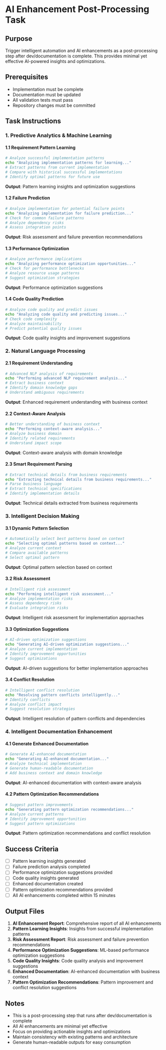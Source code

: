 # AI Enhancement Post-Processing Task

## Purpose

Trigger intelligent automation and AI enhancements as a post-processing step after dev/documentation is complete. This provides minimal yet effective AI-powered insights and optimizations.

## Prerequisites

- Implementation must be complete
- Documentation must be updated
- All validation tests must pass
- Repository changes must be committed

## Task Instructions

### 1. Predictive Analytics & Machine Learning

#### 1.1 Requirement Pattern Learning

```bash
# Analyze successful implementation patterns
echo "Analyzing implementation patterns for learning..."
# Extract patterns from current implementation
# Compare with historical successful implementations
# Identify optimal patterns for future use
```

**Output**: Pattern learning insights and optimization suggestions

#### 1.2 Failure Prediction

```bash
# Analyze implementation for potential failure points
echo "Analyzing implementation for failure prediction..."
# Check for common failure patterns
# Analyze dependency risks
# Assess integration points
```

**Output**: Risk assessment and failure prevention recommendations

#### 1.3 Performance Optimization

```bash
# Analyze performance implications
echo "Analyzing performance optimization opportunities..."
# Check for performance bottlenecks
# Analyze resource usage patterns
# Suggest optimization strategies
```

**Output**: Performance optimization suggestions

#### 1.4 Code Quality Prediction

```bash
# Analyze code quality and predict issues
echo "Analyzing code quality and predicting issues..."
# Check code complexity
# Analyze maintainability
# Predict potential quality issues
```

**Output**: Code quality insights and improvement suggestions

### 2. Natural Language Processing

#### 2.1 Requirement Understanding

```bash
# Advanced NLP analysis of requirements
echo "Performing advanced NLP requirement analysis..."
# Extract business context
# Identify domain knowledge gaps
# Understand ambiguous requirements
```

**Output**: Enhanced requirement understanding with business context

#### 2.2 Context-Aware Analysis

```bash
# Better understanding of business context
echo "Performing context-aware analysis..."
# Analyze business domain
# Identify related requirements
# Understand impact scope
```

**Output**: Context-aware analysis with domain knowledge

#### 2.3 Smart Requirement Parsing

```bash
# Extract technical details from business requirements
echo "Extracting technical details from business requirements..."
# Parse business language
# Extract technical specifications
# Identify implementation details
```

**Output**: Technical details extracted from business requirements

### 3. Intelligent Decision Making

#### 3.1 Dynamic Pattern Selection

```bash
# Automatically select best patterns based on context
echo "Selecting optimal patterns based on context..."
# Analyze current context
# Compare available patterns
# Select optimal pattern
```

**Output**: Optimal pattern selection based on context

#### 3.2 Risk Assessment

```bash
# Intelligent risk assessment
echo "Performing intelligent risk assessment..."
# Analyze implementation risks
# Assess dependency risks
# Evaluate integration risks
```

**Output**: Intelligent risk assessment for implementation approaches

#### 3.3 Optimization Suggestions

```bash
# AI-driven optimization suggestions
echo "Generating AI-driven optimization suggestions..."
# Analyze current implementation
# Identify improvement opportunities
# Suggest optimizations
```

**Output**: AI-driven suggestions for better implementation approaches

#### 3.4 Conflict Resolution

```bash
# Intelligent conflict resolution
echo "Resolving pattern conflicts intelligently..."
# Identify conflicts
# Analyze conflict impact
# Suggest resolution strategies
```

**Output**: Intelligent resolution of pattern conflicts and dependencies

### 4. Intelligent Documentation Enhancement

#### 4.1 Generate Enhanced Documentation

```bash
# Generate AI-enhanced documentation
echo "Generating AI-enhanced documentation..."
# Analyze technical implementation
# Generate human-readable documentation
# Add business context and domain knowledge
```

**Output**: AI-enhanced documentation with context-aware analysis

#### 4.2 Pattern Optimization Recommendations

```bash
# Suggest pattern improvements
echo "Generating pattern optimization recommendations..."
# Analyze current patterns
# Identify improvement opportunities
# Suggest pattern optimizations
```

**Output**: Pattern optimization recommendations and conflict resolution

## Success Criteria

- [ ] Pattern learning insights generated
- [ ] Failure prediction analysis completed
- [ ] Performance optimization suggestions provided
- [ ] Code quality insights generated
- [ ] Enhanced documentation created
- [ ] Pattern optimization recommendations provided
- [ ] All AI enhancements completed within 15 minutes

## Output Files

1. **AI Enhancement Report**: Comprehensive report of all AI enhancements
2. **Pattern Learning Insights**: Insights from successful implementation patterns
3. **Risk Assessment Report**: Risk assessment and failure prevention recommendations
4. **Performance Optimization Suggestions**: ML-based performance optimization suggestions
5. **Code Quality Insights**: Code quality analysis and improvement suggestions
6. **Enhanced Documentation**: AI-enhanced documentation with business context
7. **Pattern Optimization Recommendations**: Pattern improvement and conflict resolution suggestions

## Notes

- This is a post-processing step that runs after dev/documentation is complete
- All AI enhancements are minimal yet effective
- Focus on providing actionable insights and optimizations
- Maintain consistency with existing patterns and architecture
- Generate human-readable outputs for easy consumption

